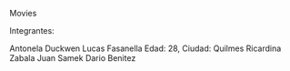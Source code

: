 Movies

Integrantes:

Antonela Duckwen
Lucas Fasanella Edad: 28, Ciudad: Quilmes
Ricardina Zabala
Juan Samek
Dario Benitez
